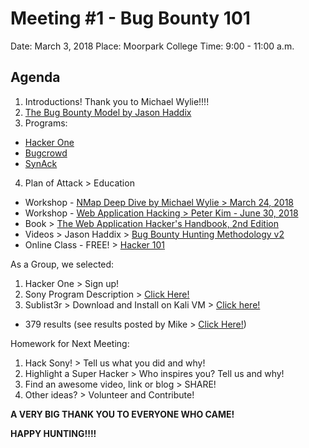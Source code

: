 ﻿

# Meeting #1 - Bug Bounty 101

Date: March 3, 2018
Place: Moorpark College
Time: 9:00 - 11:00 a.m.

 ## Agenda
 

 1. Introductions!  Thank you to Michael Wylie!!!!  
 2. [The Bug Bounty Model by Jason Haddix](https://www.darkreading.com/vulnerabilities---threats/the-bug-bounty-model-21-years-and-counting/a/d-id/1327752) 
 3. Programs:
 * [Hacker One](https://www.hackerone.com/start-hacking)
 * [Bugcrowd](https://bugcrowd.com/user/sign_up)
 * [SynAck](https://www.synack.com)
 4. Plan of Attack > Education
 * Workshop - [NMap Deep Dive by Michael Wylie > March 24, 2018](http://www.issa-vc.org/calendar.html) 
 * Workshop - [Web Application Hacking > Peter Kim - June 30, 2018](https://www.eventbrite.com/e/lethal-security-training-intro-to-web-application-hacking-101-tickets-41686831435)
 * Book > [The Web Application Hacker's Handbook, 2nd Edition](https://www.amazon.com/Web-Application-Hackers-Handbook-Exploiting/dp/1118026470) 
 * Videos > Jason Haddix > [Bug Bounty Hunting Methodology v2](https://www.youtube.com/watch?v=C4ZHAdI8o1w) 
 * Online Class - FREE!  > [Hacker 101](https://www.hacker101.com)

As a Group, we selected:

 1. Hacker One > Sign up!
 2. Sony Program Description > [Click Here!](https://hackerone.com/sony) 
 3. Sublist3r > Download and Install on Kali VM > [Click here!](https://github.com/aboul3la/Sublist3r) 
 * 379 results (see results posted by Mike > [Click Here!](https://github.com/r00tgate/bugbounty101/tree/master/Sony)) 

Homework for Next Meeting:
1. Hack Sony! > Tell us what you did and why!
2. Highlight a Super Hacker > Who inspires you?  Tell us and why!  
3. Find an awesome video, link or blog > SHARE!
4. Other ideas? > Volunteer and Contribute!  

**A VERY BIG THANK YOU TO EVERYONE WHO CAME!**

**HAPPY HUNTING!!!!**



